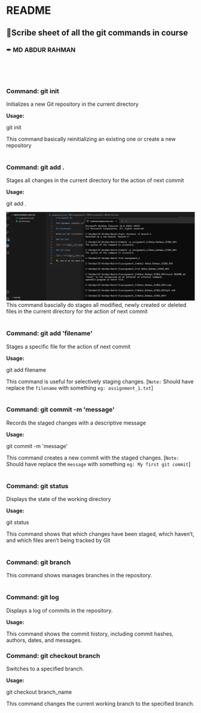 # README

## 📝Scribe sheet of all the git commands in course

### ✒ MD ABDUR RAHMAN

<br/><br/><br/>

### Command: git init

Initializes a new Git repository in the current directory

**Usage:**

git init

This command basically reinitializing an existing one or create a new repository
<br/> <br/>

### Command: git add .

Stages all changes in the current directory for the action of next commit

**Usage:**

git add .

![Alt text](git_add.png)
This command bascially do stages all modified, newly created or deleted files in the current directory for the action of next commit
<br/><br/>

### Command: git add 'filename'

Stages a specific file for the action of next commit

**Usage:**

git add filename

This command is useful for selectively staging changes. [`Note:` Should have replace the `filename` with something `eg: assignment_1.txt`]
<br/><br/>

### Command: git commit -m 'message'

Records the staged changes with a descriptive message

**Usage:**

git commit -m 'message'

This command creates a new commit with the staged changes. [`Note:` Should have replace the `message` with something `eg: My first git commit`]
<br/> <br/>

### Command: git status

Displays the state of the working directory

**Usage:**

git status

This command shows that which changes have been staged, which haven’t, and which files aren’t being tracked by Git
<br/> <br/>

### Command: git branch

This command shows manages branches in the repository.
<br/> <br/>

### Command: git log

Displays a log of commits in the repository.

**Usage:**

This command shows the commit history, including commit hashes, authors, dates, and messages.

### Command: git checkout branch

Switches to a specified branch.

**Usage:**

git checkout branch_name

This command changes the current working branch to the specified branch.
